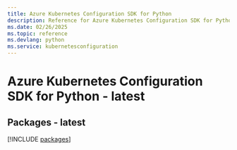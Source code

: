 ```yaml
---
title: Azure Kubernetes Configuration SDK for Python
description: Reference for Azure Kubernetes Configuration SDK for Python
ms.date: 02/26/2025
ms.topic: reference
ms.devlang: python
ms.service: kubernetesconfiguration
---
```

# Azure Kubernetes Configuration SDK for Python - latest
## Packages - latest
[!INCLUDE [packages](kubernetes-configuration-index.md)]